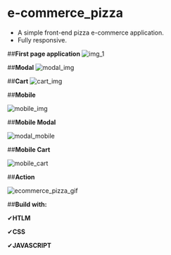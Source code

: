 # e-commerce_pizza
 - A simple front-end pizza e-commerce application.
 - Fully responsive.
 

##**First page application**
![img_1](https://user-images.githubusercontent.com/46681477/131958942-4f1651cd-febe-4853-9a6d-892a1eac8f09.png)

##**Modal**
![modal_img](https://user-images.githubusercontent.com/46681477/131958994-5cfa5ef4-8e5d-484c-b34a-12e789185df7.png)


##**Cart**
![cart_img](https://user-images.githubusercontent.com/46681477/131959110-a8d9ebac-88b9-49a9-bec2-1f95e93c4fab.png)

##**Mobile**

![mobile_img](https://user-images.githubusercontent.com/46681477/131959357-c320d3bc-b853-4216-bcda-0370efbd73d6.png)

##**Mobile Modal**

![modal_mobile](https://user-images.githubusercontent.com/46681477/131959474-ac69e3a0-1f79-4a40-9167-2d0fe0fbd685.png)

##**Mobile Cart**

![mobile_cart](https://user-images.githubusercontent.com/46681477/131959564-4a430d0e-bc1b-47f2-a9d7-63b0bb531feb.png)

##**Action**

![ecommerce_pizza_gif](https://user-images.githubusercontent.com/46681477/131959621-ec2d2a21-2b83-474d-94cc-f3894195a15b.gif)


##**Build with:**

✔**HTLM**

✔**CSS**

✔**JAVASCRIPT**



